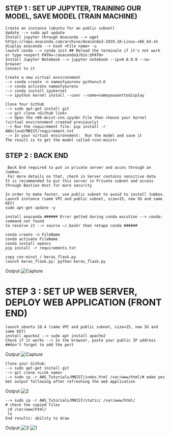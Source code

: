 

## STEP 1 : SET UP JUPYTER, TRAINING OUR MODEL, SAVE MODEL (TRAIN MACHINE) ##

```{r}
Create an instance (ubuntu for an public subnet)
Update --> sudo apt update 
Install jupyter through Anaconda --> wget https://repo.anaconda.com/archive/Anaconda3-2019.10-Linux-x86_64.sh
display anaconda --> bash <File name> -u
launch conda --> conda init ## Reload the terminale if it's not work or type <export PATH=~/anaconda3/bin:$PATH>
Install Jupyter Notebook --> jupyter notebook --ip=0.0.0.0 --no-browser
Connect to it  

Create a new virtual environnment
--> conda create -n nameofyourenv python=3.6
--> conda activate nameofyourenv 
--> conda install ipykernel
--> ipython kernel install --user --name=nameyouwanttodisplay

Clone Your Github
--> sudo apt-get install git
--> git clone <Github link>
--> Open the <00-mnist-cnn.ipynb> File then choose your kernel (virtual environnment created previously)
--> Run the requirement file: pip install -r AWScloud/MNIST/requirement.txt
--> In your virtual environnment:  Run the model and save it
The result is to get the model called <cnn-mnist>
```

## STEP 2 : BACK END  

```{r}
 Back End required to put in private server and acces through an Jumbox. 
 For more details on that, check in Server contains sensitive data
It is recommended to put this server in Private subnet and access through Bastion Host for more security

In order to make faster, use public subnet to avoid to install Jumbox.
Launch instance (same VPC and public subnet, size=15, new SG and same KEY)
sudo apt-get update -y

install anaconda ###### Error getted during conda excution --> conda: command not found
to resolve it --> source ~/.bashr then retape conda ######

conda create -n FileName
conda activate FileName
conda install opencv
pip install -r requirements.txt

copy cnn-minst / keras_flask.py
launch keras_flask.py: python keras_flask.py
```
Output
![Capture](https://user-images.githubusercontent.com/51121757/73125665-536a9580-3fa1-11ea-8ded-ed7a99c6b023.PNG)

# STEP 3 : SET UP WEB SERVER, DEPLOY WEB APPLICATION (FRONT END)

```{r}
launch ubuntu 18.4 (same VPC and public subnet, size=15, new SG and same KEY)
install apache2 --> sudo apt install apache2
Check if it works --> In the browser, paste your public IP address ##don't forget to add the port
```
Output
![Capture](https://user-images.githubusercontent.com/51121757/70862733-eee70000-1f37-11ea-8cca-523a76b47413.PNG)

```{r}
Clone your Github:
--> sudo apt-get install git
--> git clone <Link name>
--> sudo cp -r AWS_Tutorials/MNIST/index.html /var/www/html/# make yes
Get output following after refreshing the web application
```
Output
![2](https://user-images.githubusercontent.com/51121757/70862736-f1e1f080-1f37-11ea-8f21-00d88b6a9996.PNG)

```{r}
--> sudo cp -r AWS_Tutorials/MNIST/static/ /var/www/html/
# check the copied files
 cd /var/www/html/
 ls
End results: ability to draw
```
Output
![3](https://user-images.githubusercontent.com/51121757/70862737-f3abb400-1f37-11ea-9908-ecea1965da35.PNG)
![1](https://user-images.githubusercontent.com/51121757/73137398-663ba380-404f-11ea-9ae8-e8d2e086f3f3.PNG)
